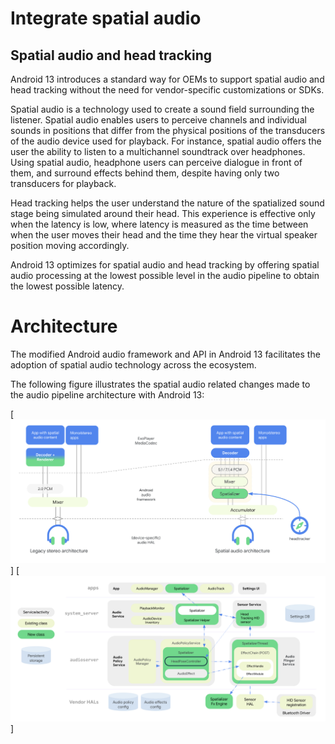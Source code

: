 # Integrate spatial audio

## Spatial audio and head tracking

 Android 13 introduces a standard way for OEMs to support spatial audio and head tracking without the need for vendor-specific customizations or SDKs.

Spatial audio is a technology used to create a sound field surrounding the listener. Spatial audio enables users to perceive channels and individual sounds in positions that differ from the physical positions of the transducers of the audio device used for playback. For instance, spatial audio offers the user the ability to listen to a multichannel soundtrack over headphones. Using spatial audio, headphone users can perceive dialogue in front of them, and surround effects behind them, despite having only two transducers for playback.

Head tracking helps the user understand the nature of the spatialized sound stage being simulated around their head. This experience is effective only when the latency is low, where latency is measured as the time between when the user moves their head and the time they hear the virtual speaker position moving accordingly.

Android 13 optimizes for spatial audio and head tracking by offering spatial audio processing at the lowest possible level in the audio pipeline to obtain the lowest possible latency.

# Architecture

The modified Android audio framework and API in Android 13 facilitates the adoption of spatial audio technology across the ecosystem.

The following figure illustrates the spatial audio related changes made to the audio pipeline architecture with Android 13:

[<img src="/source/spatial-audio.png"/>]
[<img src="/source/spatial-sys-arch.png"/>]